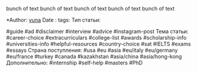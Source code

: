 



bunch of text 
bunch of text 
bunch of text
bunch of text 
bunch of text 

*Author: [yuna](https://t.me/auilt)
Date : 
tags:
Тип статьи:

#guide 
#ad
#disclaimer
#interview
#advice
#instagram-post 
Тема статьи:
#career-choice
#extracurriculars
#college-list
#awards
#scholarship-info
#universities-info
#helpful-resources
#country-choice 
#sat
#IELTS
#exams 
#essays
Страна поступления:
#usa
#eu
#asia
#eu/italy
#eu/germany
#eu/france
#turkey
#canada
#kazakhstan
#asia/china 
#asia/hong-kong
Дополнительно:
#internship 
#self-help
#masters
#PhD










